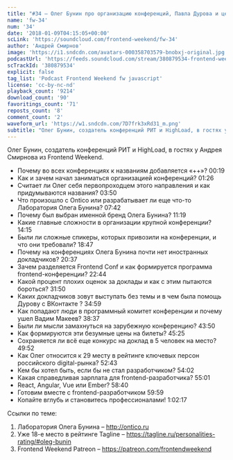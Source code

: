 ```yaml
---
title: "#34 – Олег Бунин про организацию конференций, Павла Дурова и цены на билеты"
name: 'fw-34'
num: '34'
date: '2018-01-09T04:15:05+00:00'
scLink: 'https://soundcloud.com/frontend-weekend/fw-34'
author: 'Андрей Смирнов'
image: 'https://i1.sndcdn.com/avatars-000358703579-bnobxj-original.jpg'
podcastUrl: 'https://feeds.soundcloud.com/stream/380879534-frontend-weekend-fw-34.m4a'
scTrackId: '380879534'
explicit: false
tag_list: 'Podcast Frontend Weekend fw javascript'
license: 'cc-by-nc-nd'
playback_count: '9214'
download_count: '90'
favoritings_count: '71'
reposts_count: '8'
comment_count: '2'
waveform_url: 'https://w1.sndcdn.com/7D7frk3xRd31_m.png'
subtitle: "Олег Бунин, создатель конференций РИТ и HighLoad, в гостях у Андрея Смирнова из Frontend Weekend. "
---
```

Олег Бунин, создатель конференций РИТ и HighLoad, в гостях у Андрея Смирнова из Frontend Weekend. 

- Почему во всех конференциях к названиям добавляется «++»? <timecode sec="19">00:19</timecode>
- Как и зачем начал заниматься организацией конференций? <timecode sec="86">01:26</timecode>
- Считает ли Олег себя первопроходцем этого направления и как придумываются названия? <timecode sec="230">03:50</timecode>
- Что произошло с Ontico или разрабатывает ли еще что-то Лаборатория Олега Бунина? <timecode sec="462">07:42</timecode>
- Почему был выбран именной бренд Олега Бунина? <timecode sec="679">11:19</timecode>
- Какие главные сложности в организации крупной конференции? <timecode sec="855">14:15</timecode>
- Были ли сложные спикеры, которых привозили на конференции, и что они требовали? <timecode sec="1127">18:47</timecode>
- Почему на конференциях Олега Бунина почти нет иностранных докладчиков? <timecode sec="1237">20:37</timecode>
- Зачем разделяется Frontend Conf и как формируется программа frontend-конференции? <timecode sec="1364">22:44</timecode>
- Какой процент плохих оценок за доклады и как с этим пытаются бороться? <timecode sec="1910">31:50</timecode>
- Каких докладчиков зовут выступать без темы и в чем была помощь Дурову с ВКонтакте ? <timecode sec="2099">34:59</timecode>
- Как попадают люди в программный комитет конференции и почему ушел Вадим Макеев? <timecode sec="2317">38:37</timecode>
- Были ли мысли замахнуться на зарубежную конференцию? <timecode sec="2630">43:50</timecode>
- Как формируются эти безумные цены на билеты? <timecode sec="2725">45:25</timecode>
- Сохраняется ли всё еще конкурс на доклад в 5 человек на место? <timecode sec="2992">49:52</timecode>
- Как Олег относится к 29 месту в рейтинге ключевых персон российского digital-рынка? <timecode sec="3163">52:43</timecode>
- Кем бы хотел быть, если бы не стал разработчиком? <timecode sec="3242">54:02</timecode>
- Какая справедливая зарплата для frontend-разработчика? <timecode sec="3301">55:01</timecode>
- React, Angular, Vue или Ember? <timecode sec="3520">58:40</timecode>
- Готовим вместе с frontend-разработчиком <timecode sec="3599">59:59</timecode>
- Копайте вглубь и становитесь профессионалами! <timecode sec="3737">1:02:17</timecode>

Ссылки по теме:
1) Лаборатория Олега Бунина – http://ontico.ru
2) Уже 18-е место в рейтинге Tagline – https://tagline.ru/personalities-rating/#oleg-bunin
3) Frontend Weekend Patreon – https://patreon.com/frontendweekend